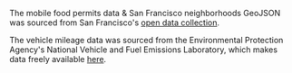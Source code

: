 
The mobile food permits data & San Francisco neighborhoods GeoJSON was sourced
from San Francisco's [open data collection](https://data.sfgov.org/).

The vehicle mileage data was sourced from the Environmental Protection Agency's
National Vehicle and Fuel Emissions Laboratory, which makes data freely
available [here](http://fueleconomy.gov/feg/download.shtml).

